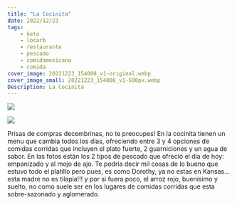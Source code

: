 ```yaml
---
title: "La Cocinita"
date: 2022/12/23
tags:
    - keto
    - locarb
    - restaurante
    - pescado
    - comidamexicana
    - comida
cover_image: 20221223_154008_v1-original.webp
cover_image_small: 20221223_154008_v1-500px.webp
Description: La Cocinita
---
```


[![](20221223_154008_v1)](20221223_154008_v1-original.webp)

[![](20221223_154034_v1)](20221223_154034_v1-original.webp)

Prisas de compras decembrinas, no te preocupes! En la cocinita tienen un menu que cambia todos los días, ofreciendo entre 3 y 4 opciones de comidas corridas que incluyen el plato fuerte, 2 guarniciones y un agua de sabor. En las fotos están los 2 tipos de pescado que ofreció el dia de hoy: empanizado y al mojo de ajo. Te podría decir mil cosas de lo bueno que estuvo todo el platillo pero pues, es como Dorothy, ya no estas en Kansas... esta madre no es tilapia!!! y por si fuera poco, el arroz rojo, buenísimo y suelto, no como suele ser en los lugares de comidas corridas que esta sobre-sazonado y aglomerado.